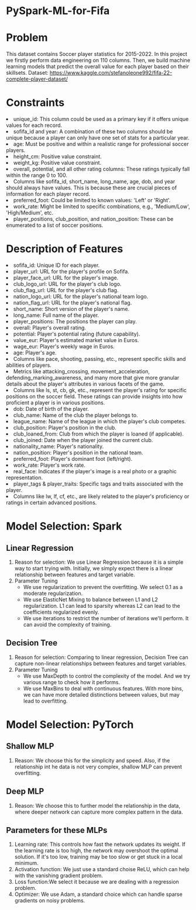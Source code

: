 # PySpark-ML-for-Fifa

# Problem
This dataset contains Soccer player statistics for 2015-2022. In this project we firstly perform data engineering on 110 columns. Then, we build machine learning models that predict the overall value for each player based on their skillsets.
Dataset: https://www.kaggle.com/stefanoleone992/fifa-22-complete-player-dataset/

# Constraints
<li>unique_id: This column could be used as a primary key if it offers unique values for each record.</li>
<li>sofifa_id and year: A combination of these two columns should be unique because a player can only have one set of stats for a particular year.</li>
<li>age: Must be positive and within a realistic range for professional soccer players.</li>
<li>height_cm: Positive value constraint.</li>
<li>weight_kg: Positive value constraint.</li>
<li>overall, potential, and all other rating columns: These ratings typically fall within the range 0 to 100.</li>
<li>Columns like sofifa_id, short_name, long_name, age, dob, and year should always have values. This is because these are crucial pieces of information for each player record.</li>
<li>preferred_foot: Could be limited to known values: 'Left' or 'Right'.</li>
<li>work_rate: Might be limited to specific combinations, e.g., 'Medium/Low', 'High/Medium', etc.</li>
<li>player_positions, club_position, and nation_position: These can be enumerated to a list of soccer positions.</li>

# Description of Features
<li>sofifa_id: Unique ID for each player.</li>
<li>player_url: URL for the player's profile on Sofifa.</li>
<li>player_face_url: URL for the player's image.</li>
<li>club_logo_url: URL for the player's club logo.</li>
<li>club_flag_url: URL for the player's club flag.</li>
<li>nation_logo_url: URL for the player's national team logo.</li>
<li>nation_flag_url: URL for the player's national flag.</li>
<li>short_name: Short version of the player's name.</li>
<li>long_name: Full name of the player.</li>
<li>player_positions: The positions the player can play.</li>
<li>overall: Player's overall rating.</li>
<li>potential: Player's potential rating (future capability).</li>
<li>value_eur: Player's estimated market value in Euros.</li>
<li>wage_eur: Player's weekly wage in Euros.</li>
<li>age: Player's age.</li>
<li>Columns like pace, shooting, passing, etc., represent specific skills and abilities of players.</li>
<li>Metrics like attacking_crossing, movement_acceleration, defending_marking_awareness, and many more that give more granular details about the player's attributes in various facets of the game.</li>
<li>Columns like ls, st, cb, gk, etc., represent the player's rating for specific positions on the soccer field. These ratings can provide insights into how proficient a player is in various positions.</li>
<li>dob: Date of birth of the player.</li>
<li>club_name: Name of the club the player belongs to.</li>
<li>league_name: Name of the league in which the player's club competes.</li>
<li>club_position: Player's position in the club.</li>
<li>club_loaned_from: Club from which the player is loaned (if applicable).</li>
<li>club_joined: Date when the player joined the current club.</li>
<li>nationality_name: Player's nationality.</li>
<li>nation_position: Player's position in the national team.</li>
<li>preferred_foot: Player's dominant foot (left/right).</li>
<li>work_rate: Player's work rate.</li>
<li>real_face: Indicates if the player's image is a real photo or a graphic representation.</li>
<li>player_tags & player_traits: Specific tags and traits associated with the player.</li>
<li>Columns like lw, lf, cf, etc., are likely related to the player's proficiency or ratings in certain advanced positions.</li>

# Model Selection: Spark
## Linear Regression
1. Reason for selection: We use Linear Regression because it is a simple way to start trying with. Initially, we simply expect there is a linear relationship between features and target variable.
2. Parameter Tuning
   - We use regularization to prevent the overfitting. We select 0.1 as a moderate regularization.
   - We use ElasticNet Mixing to balance between L1 and L2 regularization. L1 can lead to sparsity whereas L2 can lead to the coefficients regularized evenly.
   - We use iterations to restrict the number of iterations we'll perform. It can avoid the complexity of training.

## Decision Tree
1. Reason for selection: Comparing to linear regression, Decision Tree can capture non-linear relationships between features and target variables.
2. Parameter Tuning
   - We use MaxDepth to control the complexity of the model. And we try various range to check how it performs.
   - We use MaxBins to deal with continuous features. With more bins, we can have more detailed distinctions between values, but may lead to overfitting.
  
# Model Selection: PyTorch
## Shallow MLP
1. Reason: We choose this for the simplicity and speed. Also, if the relationship int he data is not very complex, shallow MLP can prevent overfitting.

## Deep MLP
1. Reason: We choose this to further model the relationship in the data, where deeper network can capture more complex pattern in the data.

## Parameters for these MLPs
1. Learning rate: This controls how fast the network updates its weight. If the learning rate is too high, the network may overshoot the optimal solution. If it's too low, training may be too slow or get stuck in a local minimum.
2. Activation function: We just use a standard choise ReLU, which can help with the vanishing gradient problem.
3. Loss function:We select it because we are dealing with a regression problem.
4. Optimizer: We use Adam, a standard choice which can handle sparse gradients on noisy problems.
